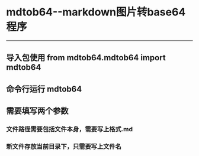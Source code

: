 # mdtob64--markdown图片转base64程序

---

## 导入包使用 from mdtob64.mdtob64 import mdtob64

## 命令行运行 mdtob64

## 需要填写两个参数
### 文件路径需要包括文件本身，需要写上格式.md
### 新文件存放当前目录下，只需要写上文件名